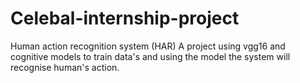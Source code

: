 # Celebal-internship-project
Human action recognition system (HAR) A project using vgg16 and cognitive models to train data's and using the model the system will recognise human's action. 
